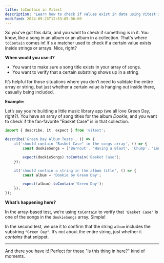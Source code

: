 ```yaml
---
title: toContain in Vitest
description: "Learn how to check if values exist in data using Vitest's toContain."
modified: 2024-09-28T12:53:05-06:00
---
```


So you’ve got this data, and you want to check if something is in it. You know, like a song in an album or an album in a collection. That's where `toContain` comes in! It's a matcher used to check if a certain value exists inside strings or arrays. Nice, right?

**When would you use it?**

- You want to make sure a song title exists in your array of songs.
- You want to verify that a certain substring shows up in a string.

It’s helpful for those situations where you don’t need to validate the entire array or string, but just whether a certain value is hanging out inside there, casually being included.

**Example:**

Let’s say you’re building a little music library app (we all love Green Day, right?). You have an array of song titles for the album *Dookie*, and you want to check if the fan-favorite "Basket Case" is in that collection.

```js
import { describe, it, expect } from 'vitest';

describe('Green Day Album Tests', () => {
	it('should contain "Basket Case" in the songs array', () => {
		const dookieSongs = ['Burnout', 'Having a Blast', 'Chump', 'Longview', 'Basket Case', 'She'];

		expect(dookieSongs).toContain('Basket Case');
	});

	it('should contain a string in the album title', () => {
		const album = 'Dookie by Green Day';

		expect(album).toContain('Green Day');
	});
});
```

**What’s happening here?**

In the array-based test, we’re using `toContain` to verify that `'Basket Case'` is one of the songs in the `dookieSongs` array. Simple!

In the second test, we use it to confirm that the string `album` includes the substring `"Green Day"`. It’s not about the entire string, just whether it *contains* that snippet.

***

And there you have it! Perfect for those "Is this thing in here?" kind of moments.
